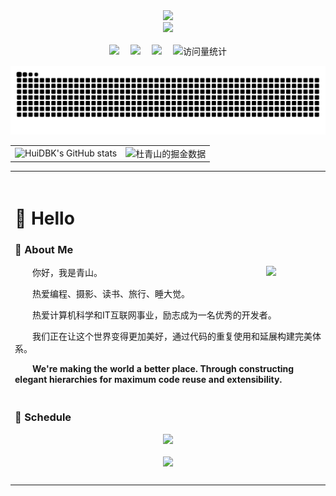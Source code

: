 <div align="center">
  
  <!-- dynamic typing effect 动态打字效果 -->
  <div>
    <a href="https://plugin.duqings.cloud/">
      <img src="https://readme-typing-svg.demolab.com?font=Fira+Code&pause=1000&width=435&lines=console.log(%22Hello%2C%20World%22);青山一道同云雨!&center=true&size=27" />
    </a>
  </div>

  <!-- knock code pictures 敲代码的图片 -->
  <picture>
    <source media="(prefers-color-scheme: dark)" srcset="https://cdn.jsdelivr.net/gh/sun0225SUN/sun0225SUN/assets/images/coding.gif" />
    <source media="(prefers-color-scheme: light)" srcset="https://cdn.jsdelivr.net/gh/sun0225SUN/sun0225SUN/assets/images/developer.svg" height="225px" />
    <img src="https://cdn.jsdelivr.net/gh/sun0225SUN/sun0225SUN/assets/images/coding.gif" />
  </picture>

  <!-- for beauty 留个空行好看点 -->
  <div>&nbsp;</div>
  
  <!-- profile logo 个人资料徽标 -->
  <div>
    <a href="https://plugin.duqings.cloud/"><img src="https://img.shields.io/badge/Website-博客-blue" /></a>&emsp;
    <!-- <a href="https://twitter.com/sun0225SUN/"><img src="https://img.shields.io/badge/Twitter-推特-blue" /></a>&emsp; -->
    <!-- <a href="https://www.youtube.com/@sun0225SUN"><img src="https://img.shields.io/badge/YouTube-油管-c32136" /></a>&emsp; -->
    <!-- <a href="https://mp.sunguoqi.com"><img src="https://img.shields.io/badge/WeChat-微信-07c160" /></a>&emsp; -->
    <a href="https://space.bilibili.com/509474073?spm_id_from=333.1007.0.0"><img src="https://img.shields.io/badge/Bilibili-B站-ff69b4" /></a>&emsp;
    <!-- <a href="https://blog.csdn.net/weixin_50915462/"><img src="https://img.shields.io/badge/CSDN-论坛-c32136" /></a>&emsp; -->
    <a href="https://www.zhihu.com/people/du-qing-shan-27"><img src="https://img.shields.io/badge/Zhihu-知乎-blue" /></a>&emsp;
    <!-- visitor statistics logo 访问量统计徽标 -->
    <img src="https://komarev.com/ghpvc/?username=AlcoholTobaccoCode&label=Views&color=0e75b6&style=flat" alt="访问量统计" />
  </div>
  
  <!-- Snake Code Contribution Map 贪吃蛇代码贡献图 -->
  ![HuiDBK's github activity graph](https://raw.githubusercontent.com/AlcoholTobaccoCode/AlcoholTobaccoCode/output/github-contribution-grid-snake-dark.svg)
</div>

<!-- 数据统计 -->
<table border=0>
  <tr>
    <td><img src="https://github-readme-stats.vercel.app/api?username=AlcoholTobaccoCode&show_icons=true&count_private=true&theme=tokyonight&hide_border=true" alt="HuiDBK's GitHub stats" style="zoom:100%;" align="left"/></td>
    <td><img src="https://4sdvg7tqbv.us.aircode.run/juejin?uid=1609340754857607&hide_border=true&theme=tokyonight" alt="杜青山的掘金数据" style="zoom:100%;" align="left"/></td>
  </tr>
</table>


<table>
<tr><td>
<!-- Most used languages（GitHub 使用语言统计） -->

<!-- ### 😻 Most Used -->

<!-- <div align="center" style="width: 100%"> <img style="width: 100%" src="https://github-readme-stats.vercel.app/api/top-langs/?username=AlcoholTobaccoCode&theme=tokyonight" /> </div> -->

<!-- <div>
  <img src="https://img.shields.io/badge/python-3.9-orange?style=for-the-badge&logo=python&logoColor=orange" />
</div> -->

<!-- </td></tr> -->

<!-- <tr><td> -->

<!-- for beauty 留个空行好看点 -->
<div>&nbsp;</div>

#  🙋 Hello

### 🤺 About Me

<img align="right" width="88" src="https://plugin.duqings.cloud/upload/logo.png" />

<p>&emsp;&emsp;你好，我是青山。</p>
<p>&emsp;&emsp;热爱编程、摄影、读书、旅行、睡大觉。</p>
<p>&emsp;&emsp;热爱计算机科学和IT互联网事业，励志成为一名优秀的开发者。</p>
<p>&emsp;&emsp;我们正在让这个世界变得更加美好，通过代码的重复使用和延展构建完美体系。</p>
<p><strong>&emsp;&emsp;We're making the world a better place. Through constructing elegant hierarchies for maximum code reuse and extensibility.</strong></p>

</td></tr>

<tr><td>

### 🥴 Schedule

<div align="center"> <img src="https://github-readme-activity-graph.vercel.app/graph?username=AlcoholTobaccoCode&theme=xcode" /> </div>

<div>&nbsp;</div>

<div align="center" style="width: 100%"> <img src="https://github-readme-streak-stats.herokuapp.com/?user=AlcoholTobaccoCode" style="width: 100%" /> </div>

</td></tr>

<tr><td>

<!-- ### 🏢 Work Experience

<img align="right" width="88" src="https://cdn.jsdelivr.net/gh/sun0225SUN/sun0225SUN/assets/images/tuhui.png" />

- [1](url) &emsp; 📌 2023-06-19 —— Now
  
  - 工作岗位：Web前端开发工程师（初级）
  - 工作内容：GIS相关

</td></tr>

<tr><td> -->

<!-- for beauty 留个空行好看点 -->
<div>&nbsp;</div>

<!-- ### 👻 其他
<table>
<tr><td>

</td></tr>

<tr><td> -->

</table>